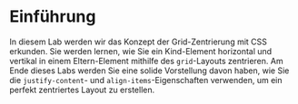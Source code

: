 # Einführung

In diesem Lab werden wir das Konzept der Grid-Zentrierung mit CSS erkunden. Sie werden lernen, wie Sie ein Kind-Element horizontal und vertikal in einem Eltern-Element mithilfe des `grid`-Layouts zentrieren. Am Ende dieses Labs werden Sie eine solide Vorstellung davon haben, wie Sie die `justify-content`- und `align-items`-Eigenschaften verwenden, um ein perfekt zentriertes Layout zu erstellen.
